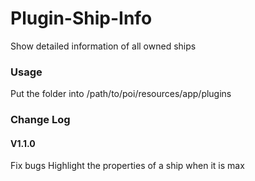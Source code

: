 # Plugin-Ship-Info
Show detailed information of all owned ships
### Usage
Put the folder into /path/to/poi/resources/app/plugins
### Change Log
#### V1.1.0
Fix bugs
Highlight the properties of a ship when it is max
